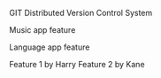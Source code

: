 GIT Distributed Version Control System

Music app feature

Language app feature

Feature 1 by Harry
Feature 2 by Kane
